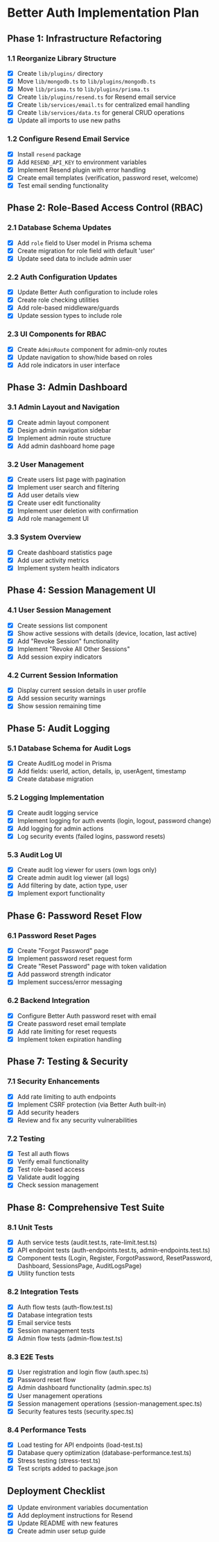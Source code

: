 # Better Auth Implementation Plan

## Phase 1: Infrastructure Refactoring

### 1.1 Reorganize Library Structure
- [x] Create `lib/plugins/` directory
- [x] Move `lib/mongodb.ts` to `lib/plugins/mongodb.ts`
- [x] Move `lib/prisma.ts` to `lib/plugins/prisma.ts`
- [x] Create `lib/plugins/resend.ts` for Resend email service
- [x] Create `lib/services/email.ts` for centralized email handling
- [x] Create `lib/services/data.ts` for general CRUD operations
- [x] Update all imports to use new paths

### 1.2 Configure Resend Email Service
- [x] Install `resend` package
- [x] Add `RESEND_API_KEY` to environment variables
- [x] Implement Resend plugin with error handling
- [x] Create email templates (verification, password reset, welcome)
- [x] Test email sending functionality

## Phase 2: Role-Based Access Control (RBAC)

### 2.1 Database Schema Updates
- [x] Add `role` field to User model in Prisma schema
- [x] Create migration for role field with default 'user'
- [x] Update seed data to include admin user

### 2.2 Auth Configuration Updates
- [x] Update Better Auth configuration to include roles
- [x] Create role checking utilities
- [x] Add role-based middleware/guards
- [x] Update session types to include role

### 2.3 UI Components for RBAC
- [x] Create `AdminRoute` component for admin-only routes
- [x] Update navigation to show/hide based on roles
- [x] Add role indicators in user interface

## Phase 3: Admin Dashboard

### 3.1 Admin Layout and Navigation
- [x] Create admin layout component
- [x] Design admin navigation sidebar
- [x] Implement admin route structure
- [x] Add admin dashboard home page

### 3.2 User Management
- [x] Create users list page with pagination
- [x] Implement user search and filtering
- [x] Add user details view
- [x] Create user edit functionality
- [x] Implement user deletion with confirmation
- [x] Add role management UI

### 3.3 System Overview
- [x] Create dashboard statistics page
- [x] Add user activity metrics
- [x] Implement system health indicators

## Phase 4: Session Management UI

### 4.1 User Session Management
- [x] Create sessions list component
- [x] Show active sessions with details (device, location, last active)
- [x] Add "Revoke Session" functionality
- [x] Implement "Revoke All Other Sessions"
- [x] Add session expiry indicators

### 4.2 Current Session Information
- [x] Display current session details in user profile
- [x] Add session security warnings
- [x] Show session remaining time

## Phase 5: Audit Logging

### 5.1 Database Schema for Audit Logs
- [x] Create AuditLog model in Prisma
- [x] Add fields: userId, action, details, ip, userAgent, timestamp
- [x] Create database migration

### 5.2 Logging Implementation
- [x] Create audit logging service
- [x] Implement logging for auth events (login, logout, password change)
- [x] Add logging for admin actions
- [x] Log security events (failed logins, password resets)

### 5.3 Audit Log UI
- [x] Create audit log viewer for users (own logs only)
- [x] Create admin audit log viewer (all logs)
- [x] Add filtering by date, action type, user
- [x] Implement export functionality

## Phase 6: Password Reset Flow

### 6.1 Password Reset Pages
- [x] Create "Forgot Password" page
- [x] Implement password reset request form
- [x] Create "Reset Password" page with token validation
- [x] Add password strength indicator
- [x] Implement success/error messaging

### 6.2 Backend Integration
- [x] Configure Better Auth password reset with email
- [x] Create password reset email template
- [x] Add rate limiting for reset requests
- [x] Implement token expiration handling

## Phase 7: Testing & Security

### 7.1 Security Enhancements
- [x] Add rate limiting to auth endpoints
- [x] Implement CSRF protection (via Better Auth built-in)
- [x] Add security headers
- [x] Review and fix any security vulnerabilities

### 7.2 Testing
- [x] Test all auth flows
- [x] Verify email functionality
- [x] Test role-based access
- [x] Validate audit logging
- [x] Check session management

## Phase 8: Comprehensive Test Suite

### 8.1 Unit Tests
- [x] Auth service tests (audit.test.ts, rate-limit.test.ts)
- [x] API endpoint tests (auth-endpoints.test.ts, admin-endpoints.test.ts)
- [x] Component tests (Login, Register, ForgotPassword, ResetPassword, Dashboard, SessionsPage, AuditLogsPage)
- [x] Utility function tests

### 8.2 Integration Tests
- [x] Auth flow tests (auth-flow.test.ts)
- [x] Database integration tests
- [x] Email service tests
- [x] Session management tests
- [x] Admin flow tests (admin-flow.test.ts)

### 8.3 E2E Tests
- [x] User registration and login flow (auth.spec.ts)
- [x] Password reset flow
- [x] Admin dashboard functionality (admin.spec.ts)
- [x] User management operations
- [x] Session management operations (session-management.spec.ts)
- [x] Security features tests (security.spec.ts)

### 8.4 Performance Tests
- [x] Load testing for API endpoints (load-test.ts)
- [x] Database query optimization (database-performance.test.ts)
- [x] Stress testing (stress-test.ts)
- [x] Test scripts added to package.json

## Deployment Checklist
- [x] Update environment variables documentation
- [x] Add deployment instructions for Resend
- [x] Update README with new features
- [x] Create admin user setup guide